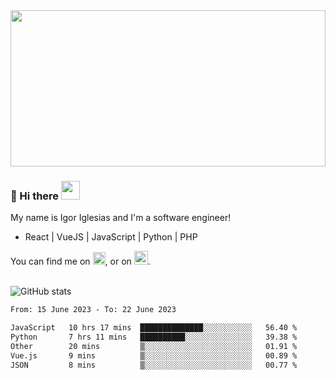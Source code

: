 <img src="https://c.tenor.com/KjVxfRrrncUAAAAd/matrix.gif" width="100%" height="250px">

### 🔭 Hi there <img src="https://raw.githubusercontent.com/MartinHeinz/MartinHeinz/master/wave.gif" width="30px">


My name is Igor Iglesias and I'm a software engineer!
<br>

<ul>
  <li> React | VueJS | JavaScript | Python | PHP </li>
</ul>
You can find me on <a href="https://twitter.com/IgorIglesias5"><img src="https://i.imgur.com/JLLlB5S.png" width="20px"></a>, or on <a href="https://www.linkedin.com/in/igor-iglesias-62478428/"><img src="https://i.imgur.com/PXyIkWx.png" width="22px"></a>.

<br>
<br>

![GitHub stats](https://github-readme-stats.vercel.app/api?username=igoiglesias&show_icons=true&count_private=true&theme=chartreuse-dark&hide_title=true)

<!--START_SECTION:waka-->

```txt
From: 15 June 2023 - To: 22 June 2023

JavaScript   10 hrs 17 mins  ██████████████░░░░░░░░░░░   56.40 %
Python       7 hrs 11 mins   ██████████░░░░░░░░░░░░░░░   39.38 %
Other        20 mins         ▒░░░░░░░░░░░░░░░░░░░░░░░░   01.91 %
Vue.js       9 mins          ▒░░░░░░░░░░░░░░░░░░░░░░░░   00.89 %
JSON         8 mins          ▒░░░░░░░░░░░░░░░░░░░░░░░░   00.77 %
```

<!--END_SECTION:waka-->
